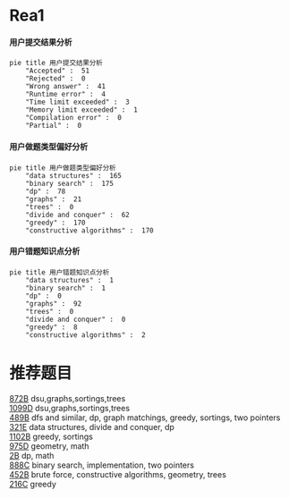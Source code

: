 # Rea1

<!-- tabs:start -->



#### **用户提交结果分析**

```mermaid
pie title 用户提交结果分析
    "Accepted" :  51
    "Rejected" :  0
    "Wrong answer" :  41
    "Runtime error" :  4
    "Time limit exceeded" :  3
    "Memory limit exceeded" :  1
    "Compilation error" :  0
    "Partial" :  0
```

#### **用户做题类型偏好分析**

```mermaid
pie title 用户做题类型偏好分析
    "data structures" :  165
    "binary search" :  175
    "dp" :  78
    "graphs" :  21
    "trees" :  0
    "divide and conquer" :  62
    "greedy" :  170
    "constructive algorithms" :  170
```
#### **用户错题知识点分析**

```mermaid
pie title 用户错题知识点分析
    "data structures" :  1
    "binary search" :  1
    "dp" :  0
    "graphs" :  92
    "trees" :  0
    "divide and conquer" :  0
    "greedy" :  8
    "constructive algorithms" :  2
```



<!-- tabs:end -->
# 推荐题目
[872B](https://codeforces.com/contest/872/problem/B)		dsu,graphs,sortings,trees		  
[1099D](https://codeforces.com/contest/1099/problem/D)		dsu,graphs,sortings,trees		  
[489B](https://codeforces.com/contest/489/problem/B)		dfs and similar,
                        dp,
                        graph matchings,
                        greedy,
                        sortings,
                        two pointers		  
[321E](https://codeforces.com/contest/321/problem/E)		data structures,
                        divide and conquer,
                        dp		  
[1102B](https://codeforces.com/contest/1102/problem/B)		greedy,
                        sortings		  
[975D](https://codeforces.com/contest/975/problem/D)		geometry,
                        math		  
[2B](https://codeforces.com/contest/2/problem/B)		dp,
                        math		  
[888C](https://codeforces.com/contest/888/problem/C)		binary search,
                        implementation,
                        two pointers		  
[452B](https://codeforces.com/contest/452/problem/B)		brute force,
                        constructive algorithms,
                        geometry,
                        trees		  
[216C](https://codeforces.com/contest/216/problem/C)		greedy		  
